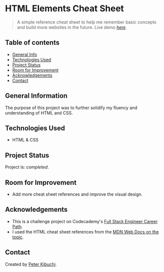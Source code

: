# HTML Elements Cheat Sheet
> A simple reference cheat sheet to help me remember basic concepts and build more websites in the future.
> Live demo [_here_](https://peterkibuchi.github.io/html-cheatsheet/).


## Table of contents
* [General Info](#general-information)
* [Technologies Used](#technologies-used)
* [Project Status](#project-status)
* [Room for Improvement](#room-for-improvement)
* [Acknowledgements](#acknowledgements)
* [Contact](#contact)


## General Information
The purpose of this project was to further solidify my fluency and understanding of HTML and CSS.


## Technologies Used
* HTML & CSS


## Project Status
Project is: _completed_.


## Room for Improvement
* Add more cheat sheet references and improve the visual design.


## Acknowledgements
- This is a challenge project on Codecademy's [Full Stack Engineer Career Path](https://www.codecademy.com/learn/paths/full-stack-engineer-career-path/).
- I used the HTML cheat sheet references from the [MDN Web Docs on the topic](https://developer.mozilla.org/en-US/docs/Web/HTML/Element).


## Contact
Created by [Peter Kibuchi](https://www.peterkibuchi.com).
